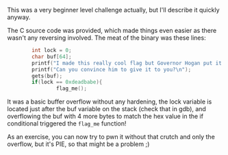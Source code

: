 This was a very beginner level challenge actually, but I'll describe it quickly anyway.

The C source code was provided, which made things even easier as there wasn't any reversing involved. The meat of the binary was these lines:

```C
        int lock = 0;
        char buf[64];
        printf("I made this really cool flag but Governor Hogan put it on lockdown\n");
        printf("Can you convince him to give it to you?\n");
        gets(buf);
        if(lock == 0xdeadbabe){
                flag_me();
```

It was a basic buffer overflow without any hardening, the lock variable is located just after the buf variable on the stack (check that in gdb), and overflowing the buf with 4 more bytes to match the hex value in the if conditional triggered the `flag_me` function!

As an exercise, you can now try to pwn it without that crutch and only the overflow, but it's PIE, so that might be a problem ;)
